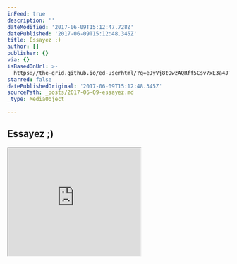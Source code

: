 ```yaml
---
inFeed: true
description: ''
dateModified: '2017-06-09T15:12:47.728Z'
datePublished: '2017-06-09T15:12:48.345Z'
title: Essayez ;)
author: []
publisher: {}
via: {}
isBasedOnUrl: >-
  https://the-grid.github.io/ed-userhtml/?g=eJyVj8tOwzAQRff5Csv7xE3a4JTakRB_wS52xo82JJFn2gq-npRAxQrEaqQ79xzpqiGOJ5Zg0BzpbQAMAMRZSOA0D0QzPgrRIQJhbvuxeI_ew1TY6VVcyhypMwOI7xCRM9FmCm2KMzFM9t-OI_JWiVVwN7Xs5fP7NMeCphOMTDOeyhp6Kd1e9g-2KetK7pw0e2iaqjNNbfjhV8_Qjf7cebipXPqj_DyNLvriCiaRXQhKZ_hBZKqPlwVcN7Bsvfk19hT0ttrckwDRB9LVbtOyTH1tXkBx4z8AJL6FAg
starred: false
datePublishedOriginal: '2017-06-09T15:12:48.345Z'
sourcePath: _posts/2017-06-09-essayez.md
_type: MediaObject

---
```

## Essayez ;)

<iframe src="https://the-grid.github.io/ed-userhtml/?g=eJyVj8tOwzAQRff5Csv7xE3a4JTakRB_wS52xo82JJFn2gq-npRAxQrEaqQ79xzpqiGOJ5Zg0BzpbQAMAMRZSOA0D0QzPgrRIQJhbvuxeI_ew1TY6VVcyhypMwOI7xCRM9FmCm2KMzFM9t-OI_JWiVVwN7Xs5fP7NMeCphOMTDOeyhp6Kd1e9g-2KetK7pw0e2iaqjNNbfjhV8_Qjf7cebipXPqj_DyNLvriCiaRXQhKZ_hBZKqPlwVcN7Bsvfk19hT0ttrckwDRB9LVbtOyTH1tXkBx4z8AJL6FAg" height="244" style=""></iframe>
